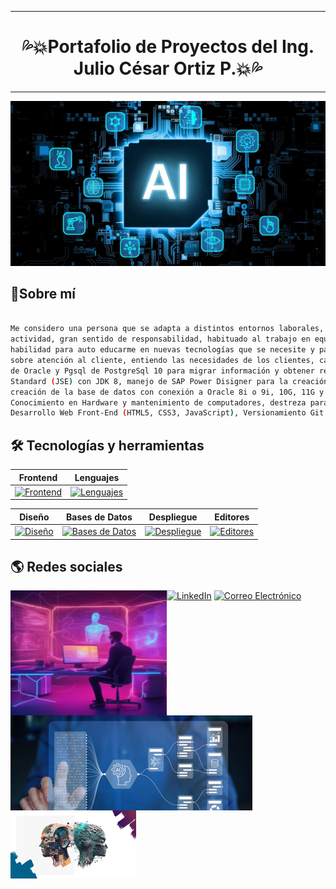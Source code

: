 ***
# <h1 align="center">  💦💥Portafolio de Proyectos del Ing. Julio César Ortiz P.💥💦 </h1>
***

![img](Inteligencia-artificial.jpg)

## 👤Sobre mí

```sh

Me considero una persona que se adapta a distintos entornos laborales, con mucha creatividad, minucioso al realizar cualquier
actividad, gran sentido de responsabilidad, habituado al trabajo en equipo, iniciativa propia para la resolución de problemas,
habilidad para auto educarme en nuevas tecnologías que se necesite y para sacar adelante proyectos que me asignen, conozco
sobre atención al cliente, entiendo las necesidades de los clientes, capacidad para desarrollar ETL´s con el lenguaje de PLSQL
de Oracle y Pgsql de PostgreSql 10 para migrar información y obtener reportaría, Programación con Forms y Reports 6i, Java
Standard (JSE) con JDK 8, manejo de SAP Power Disigner para la creación de un Modelo físico de Datos, generación del Script y
creación de la base de datos con conexión a Oracle 8i o 9i, 10G, 11G y 12C, MySQL, PostgreSql, Microsoft SQL Server, SyBase.
Conocimiento en Hardware y mantenimiento de computadores, destreza para documentar los desarrollos y proyectos a implementar.
Desarrollo Web Front-End (HTML5, CSS3, JavaScript), Versionamiento Git y Github.

```


## 🛠️ Tecnologías y herramientas

<div align="left">

| Frontend | Lenguajes |
| ---------|-----------|
| [![Frontend](https://skillicons.dev/icons?i=html,css,js)](https://skillicons.dev) | [![Lenguajes](https://skillicons.dev/icons?i=java)](https://skillicons.dev) |

| Diseño | Bases de Datos | Despliegue | Editores |
| -------|-----------------|------------|----------|
| [![Diseño](https://skillicons.dev/icons?i=figma)](https://skillicons.dev) | [![Bases de Datos](https://skillicons.dev/icons?i=mysql,postgres)](https://skillicons.dev) | [![Despliegue](https://skillicons.dev/icons?i=git,github)](https://skillicons.dev) | [![Editores](https://skillicons.dev/icons?i=vscode)](https://skillicons.dev) |

</div>

## 🌎 Redes sociales

<img align="left" width="250" height="200" src="AI3.png">

  
[![LinkedIn](https://img.shields.io/badge/LinkedIn-0A66C2?style=for-the-badge&logo=linkedin&logoColor=white)](https://www.linkedin.com/in/julio-c%C3%A9sar-ortiz-pab%C3%B3n-014b4196)
[![Correo Electrónico](https://img.shields.io/badge/Correo%20Electr%C3%B3nico-D14836?style=for-the-badge&logo=mail.ru&logoColor=white)](jortiz112@hotmail.com)

<img width="387" height="152" align="left" width="250" height="200" src="AI.png">

<img width="201" height="109" align="left" width="250" height="200" src="AI2.png">
